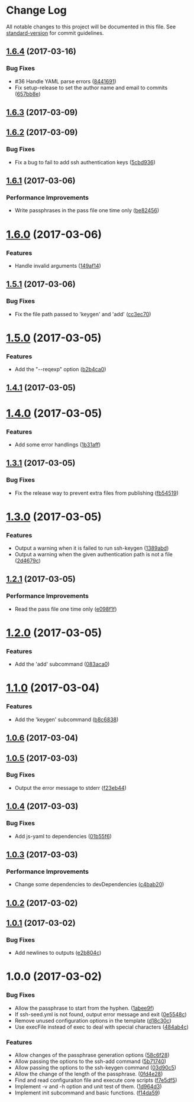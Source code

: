 # Change Log

All notable changes to this project will be documented in this file. See [standard-version](https://github.com/conventional-changelog/standard-version) for commit guidelines.

<a name="1.6.4"></a>
## [1.6.4](https://github.com/suzuki-shunsuke/ssh-seed/compare/v1.6.3...v1.6.4) (2017-03-16)


### Bug Fixes

* #36 Handle YAML parse errors ([8441691](https://github.com/suzuki-shunsuke/ssh-seed/commit/8441691))
* Fix setup-release to set the author name and email to commits ([657bb8e](https://github.com/suzuki-shunsuke/ssh-seed/commit/657bb8e))



<a name="1.6.3"></a>
## [1.6.3](https://github.com/suzuki-shunsuke/ssh-seed/compare/v1.6.2...v1.6.3) (2017-03-09)



<a name="1.6.2"></a>
## [1.6.2](https://github.com/suzuki-shunsuke/ssh-seed/compare/v1.6.1...v1.6.2) (2017-03-09)


### Bug Fixes

* Fix a bug to fail to add ssh authentication keys ([5cbd936](https://github.com/suzuki-shunsuke/ssh-seed/commit/5cbd936))



<a name="1.6.1"></a>
## [1.6.1](https://github.com/suzuki-shunsuke/ssh-seed/compare/v1.6.0...v1.6.1) (2017-03-06)


### Performance Improvements

* Write passphrases in the pass file one time only ([be82456](https://github.com/suzuki-shunsuke/ssh-seed/commit/be82456))



<a name="1.6.0"></a>
# [1.6.0](https://github.com/suzuki-shunsuke/ssh-seed/compare/v1.5.1...v1.6.0) (2017-03-06)


### Features

* Handle invalid arguments ([149af14](https://github.com/suzuki-shunsuke/ssh-seed/commit/149af14))



<a name="1.5.1"></a>
## [1.5.1](https://github.com/suzuki-shunsuke/ssh-seed/compare/v1.5.0...v1.5.1) (2017-03-06)


### Bug Fixes

* Fix the file path passed to 'keygen' and 'add' ([cc3ec70](https://github.com/suzuki-shunsuke/ssh-seed/commit/cc3ec70))



<a name="1.5.0"></a>
# [1.5.0](https://github.com/suzuki-shunsuke/ssh-seed/compare/v1.4.1...v1.5.0) (2017-03-05)


### Features

* Add the "--reqexp" option ([b2b4ca0](https://github.com/suzuki-shunsuke/ssh-seed/commit/b2b4ca0))



<a name="1.4.1"></a>
## [1.4.1](https://github.com/suzuki-shunsuke/ssh-seed/compare/v1.4.0...v1.4.1) (2017-03-05)



<a name="1.4.0"></a>
# [1.4.0](https://github.com/suzuki-shunsuke/ssh-seed/compare/v1.3.1...v1.4.0) (2017-03-05)


### Features

* Add some error handlings ([1b31aff](https://github.com/suzuki-shunsuke/ssh-seed/commit/1b31aff))



<a name="1.3.1"></a>
## [1.3.1](https://github.com/suzuki-shunsuke/ssh-seed/compare/v1.3.0...v1.3.1) (2017-03-05)


### Bug Fixes

* Fix the release way to prevent extra files from publishing ([fb54519](https://github.com/suzuki-shunsuke/ssh-seed/commit/fb54519))



<a name="1.3.0"></a>
# [1.3.0](https://github.com/suzuki-shunsuke/ssh-seed/compare/v1.2.1...v1.3.0) (2017-03-05)


### Features

* Output a warning when it is failed to run ssh-keygen ([1389abd](https://github.com/suzuki-shunsuke/ssh-seed/commit/1389abd))
* Output a warning when the given authentication path is not a file ([2d4679c](https://github.com/suzuki-shunsuke/ssh-seed/commit/2d4679c))



<a name="1.2.1"></a>
## [1.2.1](https://github.com/suzuki-shunsuke/ssh-seed/compare/v1.2.0...v1.2.1) (2017-03-05)


### Performance Improvements

* Read the pass file one time only ([e098f1f](https://github.com/suzuki-shunsuke/ssh-seed/commit/e098f1f))



<a name="1.2.0"></a>
# [1.2.0](https://github.com/suzuki-shunsuke/ssh-seed/compare/v1.1.0...v1.2.0) (2017-03-05)


### Features

* Add the 'add' subcommand ([083aca0](https://github.com/suzuki-shunsuke/ssh-seed/commit/083aca0))



<a name="1.1.0"></a>
# [1.1.0](https://github.com/suzuki-shunsuke/ssh-seed/compare/v1.0.6...v1.1.0) (2017-03-04)


### Features

* Add the 'keygen' subcommand ([b8c6838](https://github.com/suzuki-shunsuke/ssh-seed/commit/b8c6838))



<a name="1.0.6"></a>
## [1.0.6](https://github.com/suzuki-shunsuke/ssh-seed/compare/v1.0.5...v1.0.6) (2017-03-04)



<a name="1.0.5"></a>
## [1.0.5](https://github.com/suzuki-shunsuke/ssh-seed/compare/v1.0.4...v1.0.5) (2017-03-03)


### Bug Fixes

* Output the error message to stderr ([f23eb44](https://github.com/suzuki-shunsuke/ssh-seed/commit/f23eb44))



<a name="1.0.4"></a>
## [1.0.4](https://github.com/suzuki-shunsuke/ssh-seed/compare/v1.0.3...v1.0.4) (2017-03-03)


### Bug Fixes

* Add js-yaml to dependencies ([01b55f6](https://github.com/suzuki-shunsuke/ssh-seed/commit/01b55f6))



<a name="1.0.3"></a>
## [1.0.3](https://github.com/suzuki-shunsuke/ssh-seed/compare/v1.0.2...v1.0.3) (2017-03-03)


### Performance Improvements

* Change some dependencies to devDependencies ([c4bab20](https://github.com/suzuki-shunsuke/ssh-seed/commit/c4bab20))



<a name="1.0.2"></a>
## [1.0.2](https://github.com/suzuki-shunsuke/ssh-seed/compare/v1.0.1...v1.0.2) (2017-03-02)



<a name="1.0.1"></a>
## [1.0.1](https://github.com/suzuki-shunsuke/ssh-seed/compare/v1.0.0...v1.0.1) (2017-03-02)


### Bug Fixes

* Add newlines to outputs ([e2b804c](https://github.com/suzuki-shunsuke/ssh-seed/commit/e2b804c))



<a name="1.0.0"></a>
# 1.0.0 (2017-03-02)


### Bug Fixes

* Allow the passphrase to start from the hyphen. ([1abee9f](https://github.com/suzuki-shunsuke/ssh-seed/commit/1abee9f))
* If ssh-seed.yml is not found, output error message and exit ([0e5548c](https://github.com/suzuki-shunsuke/ssh-seed/commit/0e5548c))
* Remove unused configuration options in the template ([d18c30c](https://github.com/suzuki-shunsuke/ssh-seed/commit/d18c30c))
* Use execFile instead of exec to deal with special characters ([484ab4c](https://github.com/suzuki-shunsuke/ssh-seed/commit/484ab4c))


### Features

* Allow changes of the passphrase generation options ([58c6f28](https://github.com/suzuki-shunsuke/ssh-seed/commit/58c6f28))
* Allow passing the options to the ssh-add command ([5b71740](https://github.com/suzuki-shunsuke/ssh-seed/commit/5b71740))
* Allow passing the options to the ssh-keygen command ([03d90c5](https://github.com/suzuki-shunsuke/ssh-seed/commit/03d90c5))
* Allow the change of the length of the passphrase. ([0fd4e28](https://github.com/suzuki-shunsuke/ssh-seed/commit/0fd4e28))
* Find and read configuraiton file and execute core scripts ([f7e5df5](https://github.com/suzuki-shunsuke/ssh-seed/commit/f7e5df5))
* Implement -v and -h option and unit test of them. ([1d964d3](https://github.com/suzuki-shunsuke/ssh-seed/commit/1d964d3))
* Implement init subcommand and basic functions. ([f14da59](https://github.com/suzuki-shunsuke/ssh-seed/commit/f14da59))
